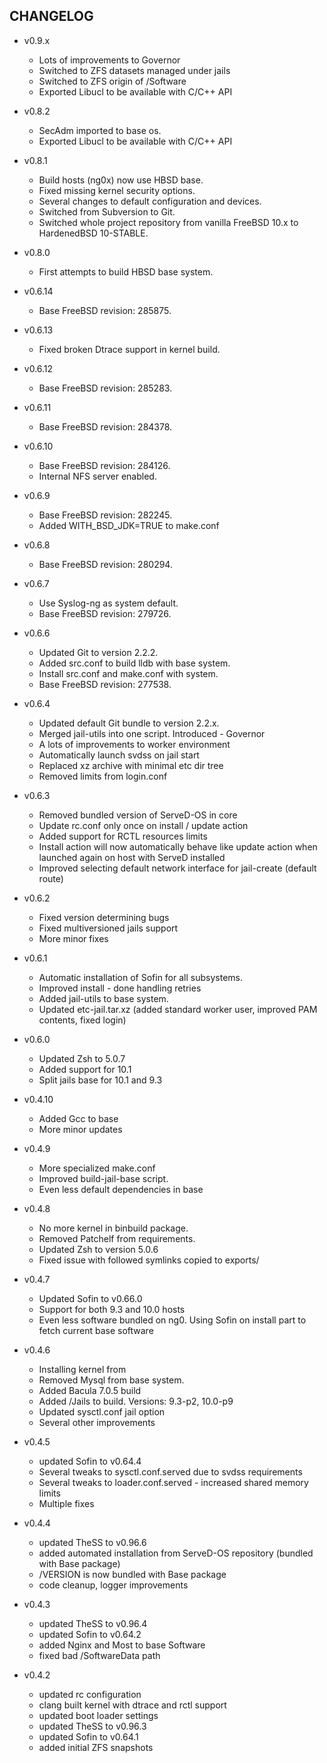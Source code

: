 
## CHANGELOG

* v0.9.x
    - Lots of improvements to Governor
    - Switched to ZFS datasets managed under jails
    - Switched to ZFS origin of /Software
    - Exported Libucl to be available with C/C++ API

* v0.8.2
    - SecAdm imported to base os.
    - Exported Libucl to be available with C/C++ API

* v0.8.1
    - Build hosts (ng0x) now use HBSD base.
    - Fixed missing kernel security options.
    - Several changes to default configuration and devices.
    - Switched from Subversion to Git.
    - Switched whole project repository from vanilla FreeBSD 10.x to HardenedBSD 10-STABLE.

* v0.8.0
    - First attempts to build HBSD base system.

* v0.6.14
    - Base FreeBSD revision: 285875.

* v0.6.13
    - Fixed broken Dtrace support in kernel build.

* v0.6.12
    - Base FreeBSD revision: 285283.

* v0.6.11
    - Base FreeBSD revision: 284378.

* v0.6.10
    - Base FreeBSD revision: 284126.
    - Internal NFS server enabled.

* v0.6.9
    - Base FreeBSD revision: 282245.
    - Added WITH_BSD_JDK=TRUE to make.conf

* v0.6.8
    - Base FreeBSD revision: 280294.


* v0.6.7
    - Use Syslog-ng as system default.
    - Base FreeBSD revision: 279726.


* v0.6.6
    - Updated Git to version 2.2.2.
    - Added src.conf to build lldb with base system.
    - Install src.conf and make.conf with system.
    - Base FreeBSD revision: 277538.

* v0.6.4
    - Updated default Git bundle to version 2.2.x.
    - Merged jail-utils into one script. Introduced - Governor
    - A lots of improvements to worker environment
    - Automatically launch svdss on jail start
    - Replaced xz archive with minimal etc dir tree
    - Removed limits from login.conf

* v0.6.3
    - Removed bundled version of ServeD-OS in core
    - Update rc.conf only once on install / update action
    - Added support for RCTL resources limits
    - Install action will now automatically behave like update action when launched again on host with ServeD installed
    - Improved selecting default network interface for jail-create (default route)

* v0.6.2
    - Fixed version determining bugs
    - Fixed multiversioned jails support
    - More minor fixes

* v0.6.1
    - Automatic installation of Sofin for all subsystems.
    - Improved install - done handling retries
    - Added jail-utils to base system.
    - Updated etc-jail.tar.xz (added standard worker user, improved PAM contents, fixed login)

* v0.6.0
    - Updated Zsh to 5.0.7
    - Added support for 10.1
    - Split jails base for 10.1 and 9.3

* v0.4.10
    - Added Gcc to base
    - More minor updates

* v0.4.9
    - More specialized make.conf
    - Improved build-jail-base script.
    - Even less default dependencies in base

* v0.4.8
    - No more kernel in binbuild package.
    - Removed Patchelf from requirements.
    - Updated Zsh to version 5.0.6
    - Fixed issue with followed symlinks copied to exports/

* v0.4.7
    - Updated Sofin to v0.66.0
    - Support for both 9.3 and 10.0 hosts
    - Even less software bundled on ng0. Using Sofin on install part to fetch current base software

* v0.4.6
    - Installing kernel from
    - Removed Mysql from base system.
    - Added Bacula 7.0.5 build
    - Added /Jails to build. Versions: 9.3-p2, 10.0-p9
    - Updated sysctl.conf jail option
    - Several other improvements

* v0.4.5
    - updated Sofin to v0.64.4
    - Several tweaks to sysctl.conf.served due to svdss requirements
    - Several tweaks to loader.conf.served - increased shared memory limits
    - Multiple fixes

* v0.4.4
    - updated TheSS to v0.96.6
    - added automated installation from ServeD-OS repository (bundled with Base package)
    - /VERSION is now bundled with Base package
    - code cleanup, logger improvements

* v0.4.3
    - updated TheSS to v0.96.4
    - updated Sofin to v0.64.2
    - added Nginx and Most to base Software
    - fixed bad /SoftwareData path

* v0.4.2
    - updated rc configuration
    - clang built kernel with dtrace and rctl support
    - updated boot loader settings
    - updated TheSS to v0.96.3
    - updated Sofin to v0.64.1
    - added initial ZFS snapshots
